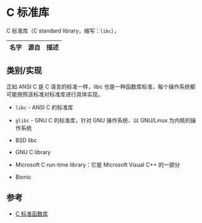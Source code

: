 # C 标准库

C 标准库（C standard library，缩写：`libc`），

| 名字 | 源自 | 描述 |
| ---- | ---- | ---- |

## 类别/实现

正如 ANSI C 是 C 语言的标准一样，libc 也是一种函数库标准，每个操作系统都可能按照该标准对标准库进行具体实现。

* `libc` - ANSI C 的标准库
* `glibc` - GNU C 的标准库，针对 GNU 操作系统、以 GNU/Linux 为内核的操作系统

* BSD libc
* GNU C library
* Microsoft C run-time library：它是 Microsoft Visual C++ 的一部分
* Bionic

## 参考

* [C 标准函数库](https://zh.wikipedia.org/wiki/C%E6%A8%99%E6%BA%96%E5%87%BD%E5%BC%8F%E5%BA%AB)